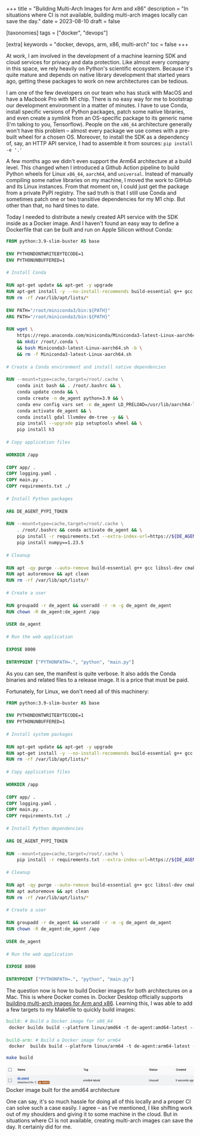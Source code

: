+++
title = "Building Multi-Arch Images for Arm and x86"
description = "In situations where CI is not available, building multi-arch images locally can save the day."
date = 2023-08-10
draft = false

[taxonomies]
tags = ["docker", "devops"]

[extra]
keywords = "docker, devops, arm, x86, multi-arch"
toc = false
+++

At work, I am involved in the development of a machine learning SDK and cloud services for
privacy and data protection. Like almost every company in this space, we rely heavily on
Python's scientific ecosystem. Because it's quite mature and depends on native library
development that started years ago, getting these packages to work on new architectures
can be tedious.

I am one of the few developers on our team who has stuck with MacOS and have a Macbook Pro
with M1 chip. There is no easy way for me to bootstrap our development environment in a matter
of minutes. I have to use Conda, install specific versions of Python packages, patch some native
libraries, and even create a symlink from an OS-specific package to its generic name
(I'm talking to you, Tensorflow). People on the `x86_64` architecture generally won't have
this problem – almost every package we use comes with a pre-built wheel for a chosen OS.
Moreover, to install the SDK as a dependency of, say, an HTTP API service, I had to assemble
it from sources: `pip install -e '.'`

A few months ago we didn't even support the Arm64 architecture at a build level. This changed when
I introduced a Github Action pipeline to build Python wheels for Linux `x86_64`, `aarch64`, and `universal`.
Instead of manually compiling some native libraries on my machine, I moved the work to GitHub and
its Linux instances. From that moment on, I could just get the package from a private PyPI registry.
The sad truth is that I still use Conda and sometimes patch one or two transitive dependencies for
my M1 chip. But other than that, no hard times to date.

Today I needed to distribute a newly created API service with the SDK inside as a Docker image.
And I haven't found an easy way to define a Dockerfile that can be built and run on
Apple Silicon without Conda:

```Dockerfile
FROM python:3.9-slim-buster AS base

ENV PYTHONDONTWRITEBYTECODE=1
ENV PYTHONUNBUFFERED=1

# Install Conda

RUN apt-get update && apt-get -y upgrade
RUN apt-get install -y --no-install-recommends build-essential g++ gcc libssl-dev cmake git wget
RUN rm -rf /var/lib/apt/lists/*

ENV PATH="/root/miniconda3/bin:${PATH}"
ARG PATH="/root/miniconda3/bin:${PATH}"

RUN wget \
    https://repo.anaconda.com/miniconda/Miniconda3-latest-Linux-aarch64.sh \
    && mkdir /root/.conda \
    && bash Miniconda3-latest-Linux-aarch64.sh -b \
    && rm -f Miniconda3-latest-Linux-aarch64.sh

# Create a Conda environment and install native dependencies

RUN --mount=type=cache,target=/root/.cache \
    conda init bash && . /root/.bashrc && \
    conda update conda && \
    conda create -n de_agent python=3.9 && \
    conda env config vars set -n de_agent LD_PRELOAD=/usr/lib/aarch64-linux-gnu/libgomp.so.1 && \
    conda activate de_agent && \
    conda install gdal llvmdev dm-tree -y && \
    pip install --upgrade pip setuptools wheel && \
    pip install h3

# Copy application files

WORKDIR /app

COPY app/ .
COPY logging.yaml .
COPY main.py .
COPY requirements.txt ./

# Install Python packages

ARG DE_AGENT_PYPI_TOKEN

RUN --mount=type=cache,target=/root/.cache \
    . /root/.bashrc && conda activate de_agent && \
    pip install -r requirements.txt --extra-index-url=https://${DE_AGENT_PYPI_TOKEN}:@pypi.****.ai/pypi/ && \
    pip install numpy==1.23.5

# Cleanup

RUN apt -qy purge --auto-remove build-essential g++ gcc libssl-dev cmake git wget
RUN apt autoremove && apt clean
RUN rm -rf /var/lib/apt/lists/*

# Create a user

RUN groupadd -r de_agent && useradd -r -m -g de_agent de_agent
RUN chown -R de_agent:de_agent /app

USER de_agent

# Run the web application

EXPOSE 8000

ENTRYPOINT ["PYTHONPATH=.", "python", "main.py"]
```

As you can see, the manifest is quite verbose. It also adds the Conda binaries and related
files to a release image. It is a price that must be paid.

Fortunately, for Linux, we don't need all of this machinery:

```Dockerfile
FROM python:3.9-slim-buster AS base

ENV PYTHONDONTWRITEBYTECODE=1
ENV PYTHONUNBUFFERED=1

# Install system packages

RUN apt-get update && apt-get -y upgrade
RUN apt-get install -y --no-install-recommends build-essential g++ gcc libssl-dev cmake git wget
RUN rm -rf /var/lib/apt/lists/*

# Copy application files

WORKDIR /app

COPY app/ .
COPY logging.yaml .
COPY main.py .
COPY requirements.txt ./

# Install Python dependencies

ARG DE_AGENT_PYPI_TOKEN

RUN --mount=type=cache,target=/root/.cache \
    pip install -r requirements.txt --extra-index-url=https://${DE_AGENT_PYPI_TOKEN}:@pypi.****.ai/pypi/

# Cleanup

RUN apt -qy purge --auto-remove build-essential g++ gcc libssl-dev cmake git wget
RUN apt autoremove && apt clean
RUN rm -rf /var/lib/apt/lists/*

# Create a user

RUN groupadd -r de_agent && useradd -r -m -g de_agent de_agent
RUN chown -R de_agent:de_agent /app

USER de_agent

# Run the web application

EXPOSE 8000

ENTRYPOINT ["PYTHONPATH=.", "python", "main.py"]
```

The question now is how to build Docker images for both architectures on a Mac.
This is where Docker comes in. Docker Desktop officially supports [building multi-arch images
for Arm and x86](https://www.docker.com/blog/multi-arch-images/). Learning this, I was able to
add a few targets to my Makefile to quickly build images:

```Makefile
build: # Build a Docker image for x86_64
 docker buildx build --platform linux/amd64 -t de-agent:amd64-latest --build-arg DE_AGENT_PYPI_TOKEN=${DE_AGENT_PYPI_TOKEN} -f Dockerfile.amd64 --no-cache .

build-arm: # Build a Docker image for arm64
 docker  buildx build --platform linux/arm64 -t de-agent:arm64-latest --build-arg DE_AGENT_PYPI_TOKEN=${DE_AGENT_PYPI_TOKEN} -f Dockerfile.arm64 --no-cache .
```

```bash
make build
```

![Docker Image For Arm](/images/docker-arm-build.png)
<span class="img-title">Docker image built for the amd64 architecture</span>

One can say, it's so much hassle for doing all of this locally and a proper CI can solve such
a case easily. I agree – as I've mentioned, I like shifting work out of my shoulders and giving it
to some machine in the cloud. But in situations where CI is not available, creating multi-arch
images can save the day. It certainly did for me.
